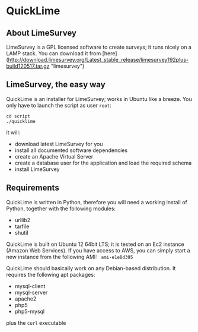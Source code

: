 QuickLime
=========

About LimeSurvey
------------------------------

LimeSurvey is a GPL licensed software to create surveys; it runs nicely on
a LAMP stack. You can download it from [here] (http://download.limesurvey.org/Latest_stable_release/limesurvey192plus-build120517.tar.gz "limesurvey")


LimeSurvey, the easy way
------------------------------

QuickLime is an installer for LimeSurvey; works in Ubuntu like a breeze.
You only have to launch the script as user <code>root</code>:
<pre><code>cd script
./quicklime
</code></pre>

it will:

- download latest LimeSurvey for you
- install all documented software dependencies
- create an Apache Virtual Server 
- create a database user for the application and load the required schema
- install LimeSurvey

 
Requirements
------------
QuickLime is written in Python, therefore you will need a working install of Python, together with the following modules:

- urllib2
- tarfile
- shutil

QuickLime is built on Ubuntu 12 64bit LTS; it is tested on an Ec2 
instance (Amazon Web Services). If you have access to AWS, you can simply 
start a new instance from the following AMI: <code> ami-e1e8d395 </code>


QuickLime should basically work on any Debian-based distribution. It requires 
the following apt packages:

- mysql-client
- mysql-server
- apache2
- php5
- php5-mysql

plus the <code>curl</code> executable

